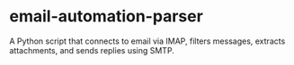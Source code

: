 # email-automation-parser
A Python script that connects to email via IMAP, filters messages, extracts attachments, and sends replies using SMTP.
